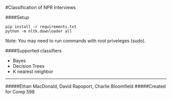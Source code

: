 #Classification of NPR Interviews

####Setup

```
pip install -r requirements.txt
python -m nltk.downloader all
```

Note: You may need to run commands with root priveleges (sudo).

####Supported classifiers
- Bayes
- Decision Trees
- K nearest neighbor

---
#####Ethan MacDonald, David Rapoport, Charlie Bloomfield
#####Created for Comp 598
